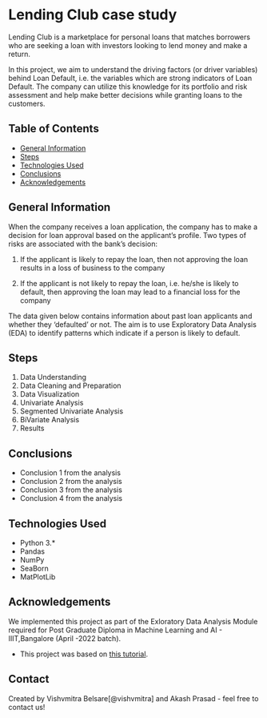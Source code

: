 # Lending Club case study
Lending Club is a marketplace for personal loans that matches borrowers who are seeking a loan with investors looking to lend money and make a return.

In this project, we aim to understand the driving factors (or driver variables) behind Loan Default, i.e. the variables which are strong indicators of Loan Default. The company can utilize this knowledge for its portfolio and risk assessment and help make better 
decisions while granting loans to the customers.

## Table of Contents
* [General Information](#general-information)
* [Steps](#steps)
* [Technologies Used](#technologies-used)
* [Conclusions](#conclusions)
* [Acknowledgements](#acknowledgements)

## General Information
When the company receives a loan application, the company has to make a decision for loan approval based on the applicant’s profile. 
Two types of risks are associated with the bank’s decision:

1) If the applicant is likely to repay the loan, then not approving the loan results in a loss of business to the company

2) If the applicant is not likely to repay the loan, i.e. he/she is likely to default, then approving the loan may lead to a financial loss for the company

The data given below contains information about past loan applicants and whether they ‘defaulted’ or not. The aim is to use Exploratory Data Analysis (EDA) to identify patterns which indicate if a person is likely to default.

## Steps
1. Data Understanding
2. Data Cleaning and Preparation
3. Data Visualization
4. Univariate Analysis
5. Segmented Univariate Analysis
6. BiVariate Analysis
7. Results

## Conclusions
- Conclusion 1 from the analysis
- Conclusion 2 from the analysis
- Conclusion 3 from the analysis
- Conclusion 4 from the analysis

## Technologies Used
- Python 3.*
- Pandas
- NumPy
- SeaBorn
- MatPlotLib

## Acknowledgements
We implemented this project as part of the Exloratory Data Analysis Module required for Post Graduate Diploma in Machine Learning and AI - IIIT,Bangalore (April -2022 batch).
- This project was based on [this tutorial](https://learn.upgrad.com/course/2880).


## Contact
Created by Vishvmitra Belsare[@vishvmitra] and Akash Prasad - feel free to contact us!